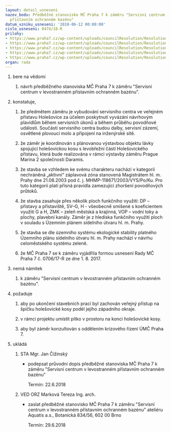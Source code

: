 ```yaml
---
layout: detail_usneseni
nazev_bodu: Předběžné stanovisko MČ Praha 7 k záměru "Servisní centrum v levostranném
  přístavním ochranném bazénu"
datum_vzniku_usneseni: '2018-06-12 00:00:00'
cislo_usneseni: 0474/18-R
prilohy:
- https://www.praha7.cz/wp-content/uploads/councilResolution/Resolutions/30008/export/c1duvodovazprava_servisnicentrum_2018~365544.docx
- https://www.praha7.cz/wp-content/uploads/councilResolution/Resolutions/30008/export/c2navrhpruvodnihodopisu_servisnicentrum~365543.doc
- https://www.praha7.cz/wp-content/uploads/councilResolution/Resolutions/30008/export/c3_zadost_servisni_bazen~365542.pdf
- https://www.praha7.cz/wp-content/uploads/councilResolution/Resolutions/30008/export/00_USN_0706_17R_servisnibazen~365540.pdf
- https://www.praha7.cz/wp-content/uploads/councilResolution/Resolutions/30008/export/export~366441.pdf
organ: rada
---
```

<ol id="urzList" class="urzList_view"><li class="urzClass1" id=""><span name="1">bere na vědomí</span><ol class="urzOlClass decimal "><li class="urzClass2" id="" style="text-align: left;"><span><p>návrh předběžného stanoviska MČ Praha 7 k záměru "Servisní centrum v levostranném přístavním ochranném bazénu".</p></span></li></ol></li><li class="urzClass1" id=""><span name="50">konstatuje,</span><ol class="urzOlClass decimal "><li class="urzClass2" id="" style="text-align: left;"><span><p>že předmětem záměru je vybudování servisního centra ve veřejném přístavu Holešovice za účelem poskytnutí vyvázání návrhovým plavidlům během servisních úkonů a během průběhu povodňové události. Součástí servisního centra budou dalby, servisní zázemí, osvětlené plovoucí molo a připojení na inženýrské sítě.</p></span></li><li class="urzClass2" id="" style="text-align: left;"><span><p>že záměr je koordinován s plánovanou výstavbou objektu lávky spojující holešovickou kosu s levobřežní částí Holešovického přístavu, která bude realizována v rámci výstavby záměru Prague Marina 2 společnosti Daramis.</p></span></li><li class="urzClass2" id="" style="text-align: left;"><span><p>že stavba se vzhledem ke svému charakteru nachází v kategorii nechráněná „aktivní“ záplavová zóna stanovená Magistrátem hl. m. Prahy dne 21.08.2003 pod č. j. MHMP-118671/2003/VYS/Po/Ku. Pro tuto kategorii platí přísná pravidla zamezující zhoršení povodňových průtoků.</p></span></li><li class="urzClass2" id="" style="text-align: left;"><span><p>že stavba zasahuje přes několik ploch funkčního využití: DP – přístavy a přístaviště, SV–G, H - všeobecně smíšené s koeficientem využití G a H, ZMK – zeleň městská a krajinná, VOP – vodní toky a plochy, plavební kanály. Záměr je z hlediska funkčního využití ploch v souladu s Územním plánem sídelního útvaru hl. m. Prahy.</p></span></li><li class="urzClass2" id="" style="text-align: left;"><span><p>že stavba se dle územního systému ekologické stability platného Územního plánu sídelního útvaru hl. m. Prahy nachází v návrhu celoměstského systému zeleně.</p></span></li><li class="urzClass2" id="" style="text-align: left;"><span><p>že MČ Praha 7 se k záměru vyjádřila formou usnesení Rady MČ Praha 7 č. 0706/17-R ze dne 1. 8. 2017.</p></span></li></ol></li><li class="urzClass1" id=""><span name="52">nemá námitek</span><ol class="urzOlClass decimal "><li class="urzClass2" id="" style="text-align: left;"><span><p>k záměru "Servisní centrum v levostranném přístavním ochranném bazénu".</p></span></li></ol></li><li class="urzClass1" id=""><span name="62">požaduje</span><ol class="urzOlClass decimal "><li class="urzClass2" id="" style="text-align: left;"><span><p>aby po ukončení stavebních prací byl zachován veřejný přístup na špičku holešovické kosy podél jejího západního okraje.</p></span></li><li class="urzClass2" id="" style="text-align: left;"><span><p>v rámci projektu umístit pítko v prostoru na konci holešovické kosy.</p></span></li><li class="urzClass2" id="" style="text-align: left;"><span><p>aby byl záměr konzultován s oddělením krizového řízení ÚMČ Praha 7.</p></span></li></ol></li><li class="urzClass1" id="urzUkoly"><span name="1">ukládá</span><ol class="urzOlClass"><li class="urzClass2"><span><p>STA Mgr. Jan Čižinský</p></span><ul class="urzUlClass"><li class="urzClass3"><span><p>podepsat průvodní dopis předběžné stanoviska MČ Praha 7 k záměru "Servisní centrum v levostranném přístavním ochranném bazénu"</p></span><span class="urzUkolTermin">  Termín:&nbsp;22.6.2018</span></li></ul></li><li class="urzClass2"><span><p>VED ORZ Marková Tereza Ing. arch.</p></span><ul class="urzUlClass"><li class="urzClass3"><span><p>zaslat předběžné stanovisko MČ Praha 7 k záměru "Servisní centrum v levostranném přístavním ochranném bazénu" ateliéru Aquatis a.s., Botanická 834/56, 602 00 Brno</p></span><span class="urzUkolTermin">  Termín:&nbsp;29.6.2018</span></li></ul></li></ol></li></ol>
